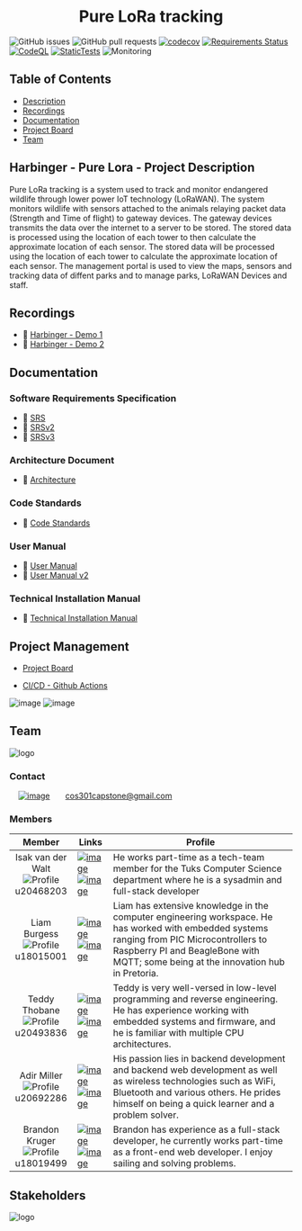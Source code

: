 <h1 align="center"> Pure LoRa tracking </h1>

![GitHub issues](https://img.shields.io/github/issues/COS301-SE-2022/Pure-LoRa-Tracking)
![GitHub pull requests](https://img.shields.io/github/issues-pr/COS301-SE-2022/Pure-LoRa-Tracking)
[![codecov](https://codecov.io/gh/COS301-SE-2022/Pure-LoRa-Tracking/branch/dev/graph/badge.svg?token=2BANYONTYU)](https://codecov.io/gh/COS301-SE-2022/Pure-LoRa-Tracking)
[![Requirements Status](https://requires.io/github/COS301-SE-2022/Pure-LoRa-Tracking/requirements.svg?branch=master)](https://requires.io/github/COS301-SE-2022/Pure-LoRa-Tracking/requirements/?branch=master)
[![CodeQL](https://github.com/COS301-SE-2022/Pure-LoRa-Tracking/actions/workflows/codeql-analysis.yml/badge.svg?branch=main)](https://github.com/COS301-SE-2022/Pure-LoRa-Tracking/actions/workflows/codeql-analysis.yml)
[![StaticTests](https://github.com/COS301-SE-2022/Pure-LoRa-Tracking/actions/workflows/tests.yml/badge.svg?branch=main)](https://github.com/COS301-SE-2022/Pure-LoRa-Tracking/actions/workflows/tests.yml)
![Monitoring](https://img.shields.io/website?down_color=lightgrey&down_message=Awaiting%20Website&up_color=green&up_message=online&url=https%3A%2F%2Fdd)

## Table of Contents

- [Description](#harbinger---pure-lora---project-description)
- [Recordings](#recordings)
- [Documentation](#documentation)
- [Project Board](#project-management)
- [Team](#team)

## Harbinger - Pure Lora - Project Description

Pure LoRa tracking is a system used to track and monitor endangered wildlife through lower power IoT technology (LoRaWAN). The system monitors wildlife with sensors attached to the animals relaying packet data (Strength and Time of flight) to gateway devices. The gateway devices transmits the data over the internet to a server to be stored. The stored data is processed using the location of each tower to then calculate the approximate location of each sensor.
The stored data will be processed using the location of each tower to calculate the approximate location of each sensor. The management portal is used to view the maps, sensors and tracking data of diffent parks and to manage parks, LoRaWAN Devices and staff.

## Recordings

- :camera_flash: [Harbinger - Demo 1](https://drive.google.com/file/d/1zug-8h2NstFJNKIpBGP23iTfKXIWgtUo/view?usp=sharing)
- :camera_flash: [Harbinger - Demo 2](https://drive.google.com/file/d/1Pe_EokRQlYhefhzOU6qfEsrA-hvo5QeV/view?usp=sharing)

## Documentation
### Software Requirements Specification

- :page_facing_up: [SRS](https://drive.google.com/file/d/1a1RQ9-xLiTGsoO_IeGYjuLcxdcRsmpWq/view?usp=sharing)
- :page_facing_up: [SRSv2](https://docs.google.com/document/d/1iB8b3PwAmHHcAPs7BiSs-qX_pEkU6hwMHUP7TDdyNbw/edit?usp=sharing)
- :page_facing_up: [SRSv3](https://docs.google.com/document/d/15dGFRXU--YrdW5iTKfGhxVrCDs4SI2uyBP4ti5icebU/edit?usp=sharing)

### Architecture Document
- :page_facing_up: [Architecture](https://docs.google.com/document/d/1yIKPLw0YxICpEz6G6eON0RUFVmHae7cDEOZKa30TSBE/edit?usp=sharing)

### Code Standards
- :page_facing_up: [Code Standards](https://docs.google.com/document/d/1G3QiqZOcYkADzISHjRgRgyD78xO2hYdl-uxM_Y1mKHc/edit?usp=sharing)

### User Manual
- :page_facing_up: [User Manual](https://drive.google.com/file/d/1tIHMw2GaSdJPM_yBbQfdWs-VHG6oBDFK/view?usp=sharing)
- :page_facing_up: [User Manual v2](https://drive.google.com/file/d/1Q0IboY49GKq2uQH7XBC-ogj1sUDCe1e-/view?usp=sharing)

### Technical Installation Manual
- :page_facing_up: [Technical Installation Manual](https://docs.google.com/document/d/1C9NbFtZF1AaECv-r9lJ2Hz2xMDL-6hCEVVsvSA1ZF-w/edit?usp=sharing)

## Project Management

- [Project Board](https://github.com/COS301-SE-2022/Pure-LoRa-Tracking/projects/1)

- [CI/CD - Github Actions](https://github.com/COS301-SE-2022/Pure-LoRa-Tracking/actions)

![image](https://img.shields.io/badge/GitHub-100000?style=for-the-badge&logo=github&logoColor=white)
![image](https://img.shields.io/badge/GitHub_Actions-2088FF?style=for-the-badge&logo=github-actions&logoColor=white)

## Team

![logo](https://drive.google.com/uc?export=view&id=1p7xh85N_RIHZgjrsFipEk8ks_rPEJPON)

### Contact

&nbsp;&nbsp;&nbsp;&nbsp;[![image](https://img.shields.io/badge/Gmail-D14836?style=for-the-badge&logo=gmail&logoColor=white)](mailto:cos301capstone@gmail.com?subject[GitHub])
&nbsp;&nbsp;&nbsp;&nbsp;&nbsp; cos301capstone@gmail.com

### Members

| Member | Links | Profile |
|:-:|-|-|
| Isak van der Walt <br> ![Profile](https://drive.google.com/uc?export=view&id=1Nfu41I9tZmKfy-nFW8qGrGEJ-5Uev4WU)<br> u20468203| [![image](https://img.shields.io/badge/LinkedIn-0077B5?style=for-the-badge&logo=linkedin&logoColor=white "LinkedIn Profile")](https://www.linkedin.com/in/isakvdw/) <br> [![image](https://img.shields.io/badge/GitHub-100000?style=for-the-badge&logo=github&logoColor=white "Github Profile")](https://github.com/Isakvdw) | He works part-time as a tech-team member for the Tuks Computer Science department where he is a sysadmin and full-stack developer |
| Liam Burgess <br> ![Profile](https://drive.google.com/uc?export=view&id=1butMfoC5m5rhn9epp3XVqGph7hsTe7Qb)<br> u18015001| [![image](https://img.shields.io/badge/LinkedIn-0077B5?style=for-the-badge&logo=linkedin&logoColor=white "LinkedIn Profile")](https://www.linkedin.com/in/LiamBurgesss/) <br> [![image](https://img.shields.io/badge/GitHub-100000?style=for-the-badge&logo=github&logoColor=white "Github Profile")](https://github.com/LiamB299) | Liam has extensive knowledge in the computer engineering workspace. He has worked with embedded systems ranging from PIC Microcontrollers to Raspberry PI and BeagleBone with MQTT; some being at the innovation hub in Pretoria. |
|Teddy Thobane <br> ![Profile](https://drive.google.com/uc?export=view&id=1fNcv90m_aKA_c8yvIj1WAcyIqyJhlgQD)<br> u20493836| [![image](https://img.shields.io/badge/LinkedIn-0077B5?style=for-the-badge&logo=linkedin&logoColor=white "LinkedIn Profile")](https://www.linkedin.com/in/theodore-thobane-02018b238/) <br> [![image](https://img.shields.io/badge/GitHub-100000?style=for-the-badge&logo=github&logoColor=white "Github Profile")](https://github.com/0x0L0RD) | Teddy is very well-versed in low-level programming and reverse engineering. He has experience working with embedded systems and firmware, and he is familiar with multiple CPU architectures.  |
|Adir Miller <br> ![Profile](https://drive.google.com/uc?export=view&id=1qRxiK2-Gk64bCutIAO6jq8w7z9NsyZud)<br> u20692286| [![image](https://img.shields.io/badge/LinkedIn-0077B5?style=for-the-badge&logo=linkedin&logoColor=white "LinkedIn Profile")](https://www.linkedin.com/in/adir-miller/) <br> [![image](https://img.shields.io/badge/GitHub-100000?style=for-the-badge&logo=github&logoColor=white "Github Profile")](https://github.com/MildogMiller) | His passion lies in backend development and backend web development as well as wireless technologies such as WiFi, Bluetooth and various others. He prides himself on being a quick learner and a problem solver.  |
|Brandon Kruger <br> ![Profile](https://drive.google.com/uc?export=view&id=1TkCZOTRm0SdvbHlVEQDa-3k8XzIzMtSj)<br> u18019499| [![image](https://img.shields.io/badge/LinkedIn-0077B5?style=for-the-badge&logo=linkedin&logoColor=white "LinkedIn Profile")](https://www.linkedin.com/in/brandon-kruger/) <br> [![image](https://img.shields.io/badge/GitHub-100000?style=for-the-badge&logo=github&logoColor=white "Github Profile")](https://github.com/brandon-c-k) | Brandon has experience as a full-stack developer, he currently works part-time as a front-end web developer. I enjoy sailing and solving problems. |

## Stakeholders

![logo](https://drive.google.com/uc?export=view&id=13Y59BjOoeLKtbZSmDV_XXzgq94GKiym4)
